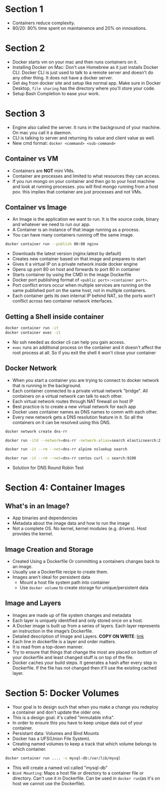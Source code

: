 # Section 1
* Containers reduce complexity.
* 80/20: 80% time spent on maintainence and 20% on innovations.

# Section 2
* Docker starts vm on your mac and then runs containers on it.
* Installing Docker on Mac: Don't use Homebrew as it just installs Docker CLI. Docker CLI is just used to talk to a remote server and doesn't do any other thing. It does not have a docker server.
* Get `dmg` from docker site and setup like normal app. Make sure in Docker Desktop, `file sharing` has the directory where you'll store your code.
* Setup Bash Completion to ease your work.

# Section 3
* Engine also called the server. It runs in the background of your machine. On mac you call it a daemon. 
* CLI is talking to server and returning its value and client value as well.
* New cmd format: `docker <command> <sub-command>`
## Container vs VM
* Containers are **NOT** mini VMs.
* Container are processes and limited to what resources they can access.
* If you run mongo on your container and then go to your host machine and look at running processes. you will find mongo running from a host pov. this implies that container are just processes and not VMs.
## Container vs Image
* An Image is the application we want to run. It is the source code, binary and whatever we need to run our app.
* A Container is an instance of that image running as a process.
* You can have many containers running off the same image.
```bash
docker container run --publish 80:80 nginx
```
* Downloads the latest version (nginx:latest by default)
* Creates new container based on that image and prepares to start
* Gives it a virtual IP on a private network inside docker engine
* Opens up port 80 on host and forwards to port 80 in container
* Starts container by using the CMD in the image Dockerfile
* Docker port publishing format of `<public port>:<container port>`. 
* Port conflict errors occur when multiple services are running on the same published port on the same host, not in multiple containers. 
* Each container gets its own internal IP behind NAT, so the ports won't conflict across two container network interfaces.
## Getting a Shell inside container
```bash
docker container run -it
docker container exec -it
```
* No ssh needed as docker cli can help you gain access.
* `exec` runs an additional process on the container and it doesn't affect the root process at all. So if you exit the shell it won't close your container
## Docker Network
* When you start a container you are trying to connect to docker network that is running in the background.
* Each container connected to a private virtual network "bridge". All containers on a virtual network can talk to each other.
* Each virtual network routes through NAT firewall on host IP
* Best practice is to create a new virtual network for each app
* Docker uses container names as DNS names to comm with each other.
* Every new network gets a DNS resolution feature in it. So all the containers on it can be resolved using this DNS.
```bash
docker network create dns-rr

docker run -itd --network=dns-rr -network-alias=search elasticsearch:2

docker run -it --rm --net=dns-rr alpine nslookup search

docker run -it --rm --net=dns-rr centos curl -s search:9200
```
* Solution for DNS Round Robin Test

# Section 4: Container Images
## What's in an Image?
* App binaries and dependencies
* Metadata about the image data and how to run the image
* Not a complete OS. No kernel, kernel modules (e.g. drivers). Host provides the kernel.
## Image Creation and Storage
* Created Using a Dockerfile Or committing a containers changes back to an image.
* Usually use a Dockerfile recipe to create them.
* Images aren't ideal for persistent data
  * Mount a host file system path into container
  * Use `docker volume` to create storage for unique/persistent data
## Image and Layers
* Images are made up of file system changes and metadata
* Each layer is uniquely identified and only stored once on a host.
* A Docker image is built up from a series of layers. Each layer represents an instruction in the image’s Dockerfile.
* Detailed description of Image and Layers. **COPY ON WRITE**: [link](https://docs.docker.com/v17.09/engine/userguide/storagedriver/imagesandcontainers/)
* Each line in dockerfile is a layer and order matters. 
* It is read from a top-down manner.
* Try to ensure that things that change the most are placed on bottom of your dockerfile and least changed stuff is on top of the file.
* Docker caches your build steps. It generates a hash after every step in Dockerfile. If the file has not changed then it'll use the existing cached layer.

# Section 5: Docker Volumes
* Your goal is to design such that when you make a change you redeploy a container and don't update the older one.
* This is a design goal. it's called "immutable infra".
* In order to ensure this you have to keep unique data out of your container. 
* Persistant data: Volumes and Bind Mounts
* Docker has a UFS(Union File System).
* Creating named volumes to keep a track that which volume belongs to which container.
 ```bash
 docker container run .... -v mysql-db:/var/lib/mysql
 ```
* This will create a named vol called "mysql-db"
* `Bind Mounting`: Maps a host file or directory to a container file or directory. Can't use it in Dockerfile. Can be used in `docker run`(as it's on host we cannot use the Dockerfile). 
